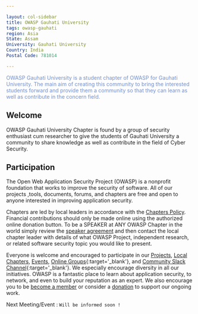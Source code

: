 ```yaml
---

layout: col-sidebar
title: OWASP Gauhati University
tags: owasp-gauhati
region: Asia
State: Assam
University: Gauhati University
Country: India
Postal Code: 781014

---
```


<div style='color:#728FCE;'>

OWASP Gauhati University is a student chapter of OWASP for Gauhati University. The main aim of creating this community to bring the interested students forward and provide them a community so that they can learn as well as contribute in the concern field.


</div>

## Welcome
OWASP Gauhati University Chapter is found by a group of security enthusiast cum researcher to give the students of Gauhati University a community to share knowledge as well as contribute in the field of Cyber Security.

## Participation
The Open Web Application Security Project (OWASP) is a nonprofit foundation that works to improve the security of software. All of our projects ,tools, documents, forums, and chapters are free and open to anyone interested in improving application security. 

Chapters are led by local leaders in accordance with the [Chapters Policy](/www-policy/operational/chapters). Financial contributions should only be made online using the authorized online donation button. To be a SPEAKER at ANY OWASP Chapter in the world simply review the [speaker agreement](/www-policy/legal/speaker-agreement) and then contact the local chapter leader with details of what OWASP Project, independent research, or related software security topic you would like to present.

Everyone is welcome and encouraged to participate in our [Projects](/projects/), [Local Chapters](/chapters/), [Events](/events/), [Online Groups](https://groups.google.com/a/owasp.com/){:target='_blank'}, and [Community Slack Channel](https://owasp.slack.com/){:target='_blank'}. We especially encourage diversity in all our initiatives. OWASP is a fantastic place to learn about application security, to network, and even to build your reputation as an expert. We also encourage you to be [become a member](/membership/) or consider a [donation](/donate/) to support our ongoing work.

Next Meeting/Event : `Will be informed soon !`
